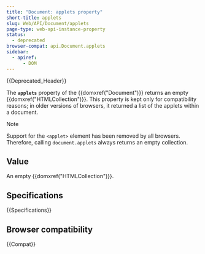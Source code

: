 ```yaml
---
title: "Document: applets property"
short-title: applets
slug: Web/API/Document/applets
page-type: web-api-instance-property
status:
  - deprecated
browser-compat: api.Document.applets
sidebar:
  - apiref:
      - DOM
---
```


{{Deprecated_Header}}

The **`applets`** property of the {{domxref("Document")}} returns an empty {{domxref("HTMLCollection")}}. This property is kept only for compatibility reasons; in older versions of browsers, it returned a list of the applets within a document.

> [!NOTE]
> Support for the `<applet>` element has been removed by all browsers. Therefore, calling `document.applets` always
> returns an empty collection.

## Value

An empty {{domxref("HTMLCollection")}}.

## Specifications

{{Specifications}}

## Browser compatibility

{{Compat}}
